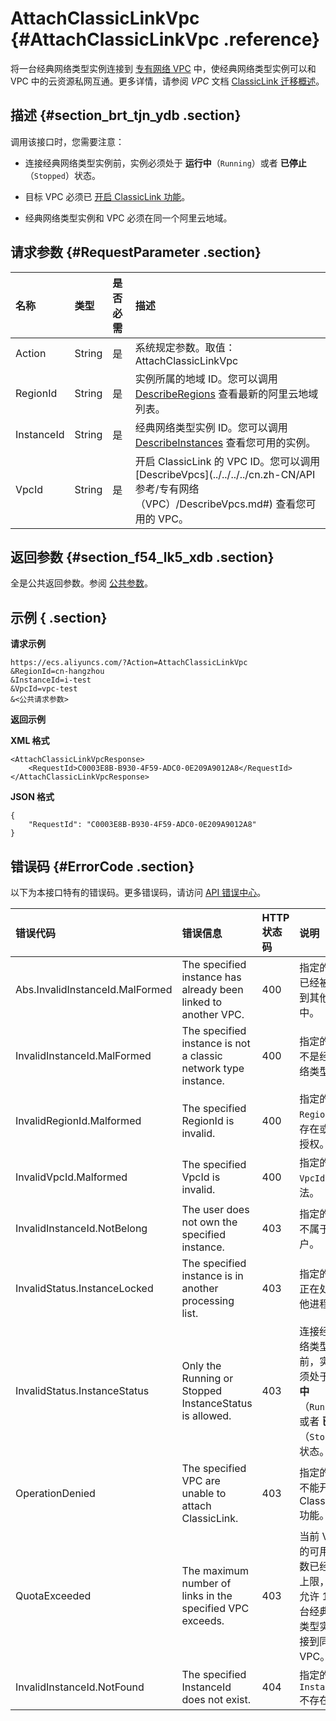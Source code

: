# AttachClassicLinkVpc {#AttachClassicLinkVpc .reference}

将一台经典网络类型实例连接到 [专有网络 VPC](../../../../cn.zh-CN/产品简介/什么是专有网络.md#) 中，使经典网络类型实例可以和 VPC 中的云资源私网互通。更多详情，请参阅 *VPC* 文档 [ClassicLink 迁移概述](../../../../cn.zh-CN/用户指南/ClassicLink/ClassicLink概述.md#)。

## 描述 {#section_brt_tjn_ydb .section}

调用该接口时，您需要注意：

-   连接经典网络类型实例前，实例必须处于 **运行中**（`Running`）或者 **已停止**（`Stopped`）状态。

-   目标 VPC 必须已 [开启 ClassicLink 功能](../../../../cn.zh-CN/用户指南/ClassicLink/建立ClassicLink连接.md#)。

-   经典网络类型实例和 VPC 必须在同一个阿里云地域。


## 请求参数 {#RequestParameter .section}

|名称|类型|是否必需|描述|
|:-|:-|:---|:-|
|Action|String|是|系统规定参数。取值：AttachClassicLinkVpc|
|RegionId|String|是|实例所属的地域 ID。您可以调用 [DescribeRegions](cn.zh-CN/API参考/地域/DescribeRegions.md#) 查看最新的阿里云地域列表。|
|InstanceId|String|是|经典网络类型实例 ID。您可以调用 [DescribeInstances](cn.zh-CN/API参考/实例/DescribeInstances.md#) 查看您可用的实例。|
|VpcId|String|是|开启 ClassicLink 的 VPC ID。您可以调用 [DescribeVpcs](../../../../cn.zh-CN/API 参考/专有网络（VPC）/DescribeVpcs.md#) 查看您可用的 VPC。|

## 返回参数 {#section_f54_lk5_xdb .section}

全是公共返回参数。参阅 [公共参数](cn.zh-CN/API参考/调用方式/公共参数.md#commonResponseParameters)。

## 示例 { .section}

**请求示例** 

```
https://ecs.aliyuncs.com/?Action=AttachClassicLinkVpc
&RegionId=cn-hangzhou
&InstanceId=i-test
&VpcId=vpc-test
&<公共请求参数>
```

**返回示例** 

**XML 格式**

```
<AttachClassicLinkVpcResponse>
    <RequestId>C0003E8B-B930-4F59-ADC0-0E209A9012A8</RequestId>
</AttachClassicLinkVpcResponse>
```

 **JSON 格式** 

```
{
    "RequestId": "C0003E8B-B930-4F59-ADC0-0E209A9012A8"
}
```

## 错误码 {#ErrorCode .section}

以下为本接口特有的错误码。更多错误码，请访问 [API 错误中心](https://error-center.aliyun.com/status/product/Ecs)。

|错误代码|错误信息|HTTP 状态码|说明|
|:---|:---|:-------|:-|
|Abs.InvalidInstanceId.MalFormed|The specified instance has already been linked to another VPC.|400|指定的实例已经被连接到其他 VPC 中。|
|InvalidInstanceId.MalFormed|The specified instance is not a classic network type instance.|400|指定的实例不是经典网络类型。|
|InvalidRegionId.Malformed|The specified RegionId is invalid.|400|指定的 `RegionId` 不存在或者未授权。|
|InvalidVpcId.Malformed|The specified VpcId is invalid.|400|指定的 `VpcId` 不合法。|
|InvalidInstanceId.NotBelong|The user does not own the specified instance.|403|指定的实例不属于该用户。|
|InvalidStatus.InstanceLocked|The specified instance is in another processing list.|403|指定的实例正在处理其他进程。|
|InvalidStatus.InstanceStatus|Only the Running or Stopped InstanceStatus is allowed.|403|连接经典网络类型实例前，实例必须处于 **运行中**（`Running`）或者 **已停止**（`Stopped`）状态。|
|OperationDenied|The specified VPC are unable to attach ClassicLink.|403|指定的 VPC 不能开启 ClassicLink 功能。|
|QuotaExceeded|The maximum number of links in the specified VPC exceeds.|403|当前 VPC 的可用链接数已经达到上限，最多允许 1000 台经典网络类型实例连接到同一个 VPC。|
|InvalidInstanceId.NotFound|The specified InstanceId does not exist.|404|指定的 `InstanceId`不存在。|

